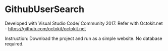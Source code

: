 # GithubUserSearch

Developed with Visual Studio Code/ Community 2017.
Refer with Octokit.net - https://github.com/octokit/octokit.net

Instruction:
Download the project and run as a simple website. No database required.
